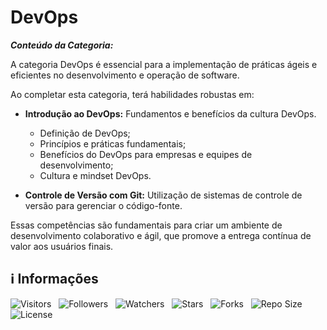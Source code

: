 <!-- Título -->
# DevOps

***Conteúdo da Categoria:***

A categoria DevOps é essencial para a implementação de práticas ágeis e eficientes no desenvolvimento e operação de software.

Ao completar esta categoria, terá habilidades robustas em:

* **Introdução ao DevOps:** Fundamentos e benefícios da cultura DevOps.
  * Definição de DevOps;
  * Princípios e práticas fundamentais;
  * Benefícios do DevOps para empresas e equipes de desenvolvimento;
  * Cultura e mindset DevOps.

* **Controle de Versão com Git:** Utilização de sistemas de controle de versão para gerenciar o código-fonte.

Essas competências são fundamentais para criar um ambiente de desenvolvimento colaborativo e ágil, que promove a entrega contínua de valor aos usuários finais.

<!-- Informações -->
## &#8505; Informações

![Visitors](https://api.visitorbadge.io/api/visitors?path=Devsgeeknerd%2Fcat-dev-ops&label=Visitantes&labelColor=%23700070&labelStyle=none&countColor=%23000fff&style=plastic&color=%23ffffff "Total de Visitantes")
&nbsp;
![Followers](https://img.shields.io/github/followers/Devsgeeknerd?style=p&label=Seguidores&labelColor=800080&color=000fff "Total de Seguidores")
&nbsp;
![Watchers](https://img.shields.io/github/watchers/Devsgeeknerd/cat-dev-ops?style=p&label=Observadores&labelColor=800080&color=000fff "Total de Observadores")
&nbsp;
![Stars](https://img.shields.io/github/stars/Devsgeeknerd/cat-dev-ops?style=p&label=Estrelas&labelColor=800080&color=000fff "Total de Estrelas")
&nbsp;
![Forks](https://img.shields.io/github/forks/Devsgeeknerd/cat-dev-ops?style=p&label=Bifurcações&labelColor=800080&color=000fff "Total de Bifurcações")
&nbsp;
![Repo Size](https://img.shields.io/github/repo-size/Devsgeeknerd/cat-dev-ops?style=p&label=Tamanho&labelColor=800080&color=000fff "Tamanho do Repositório")
&nbsp;
![License](https://img.shields.io/github/license/Devsgeeknerd/cat-dev-ops?style=p&label=Licença&labelColor=800080&color=000fff "Licença do Repositório")
